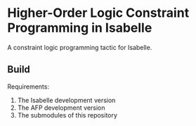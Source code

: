 # Higher-Order Logic Constraint Programming in Isabelle

A constraint logic programming tactic for Isabelle.

## Build

Requirements:
1. The Isabelle development version
2. The AFP development version 
3. The submodules of this repository

